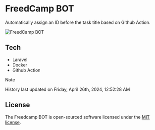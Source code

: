 # FreedCamp BOT

Automatically assign an ID before the task title based on Github Action.

![FreedCamp BOT](https://repository-images.githubusercontent.com/737932867/7d34798b-2680-471c-b089-a78a718d3d6a)

## Tech

- Laravel
- Docker
- Github Action

> [!NOTE]  
> History last updated on Friday, April 26th, 2024, 12:52:28 AM

## License

The Freedcamp BOT is open-sourced software licensed under the [MIT license](https://opensource.org/licenses/MIT).
